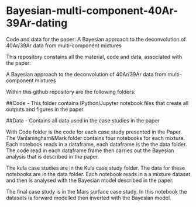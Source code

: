# Bayesian-multi-component-40Ar-39Ar-dating
Code and data for the paper:   A Bayesian approach to the deconvolution of 40Ar/39Ar data from multi-component mixtures

This repository constains all the material, code and data, associated with the paper: 

A Bayesian approach to the deconvolution of 40Ar/39Ar data from multi-component mixtures



Within this github repository are the following folders: 

##Code - This folder contains IPython/Jupyter notebook files that create all outputs and figures in the paper.


##Data - Contains all data used in the case studies in the paper

With Code folder is the code for each case study presented in the Paper. 
The Vanlaningham&Mark folder contains four notebooks for each mixture. Each notebook reads in a dataframe, each dataframe is the the data folder. The code read in each dataframe frame then carries out the Bayesian analysis that is described in the paper.  

The kula case studies are in the Kula case study folder. The data for these notebooks are in the data folder. Each notebook reads in a a mixture dataset and then is analysed with the Bayesian model described in the paper. 

The final case study is in the Mars surface case study. In this notebook the datasets is forward modelled then inverted with the Bayesian model. 
